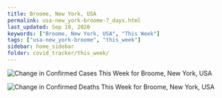 ```yaml
---
title: Broome, New York, USA
permalink: usa-new_york-broome-7_days.html
last_updated: Sep 19, 2020
keywords: ["Broome, New York, USA", "This Week"]
tags: ["usa-new_york-broome", "this_week"]
sidebar: home_sidebar
folder: covid_tracker/this_week/
---
```


![Change in Confirmed Cases This Week for Broome, New York, USA](images/graphs/usa-new_york-broome-delta_confirmed-7_days_graph.png)

![Change in Confirmed Deaths This Week for Broome, New York, USA](images/graphs/usa-new_york-broome-delta_deaths-7_days_graph.png)
